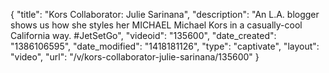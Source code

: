 {
    "title": "Kors Collaborator: Julie Sarinana",
    "description": "An L.A. blogger shows us how she styles her MICHAEL Michael Kors in a casually-cool California way. #JetSetGo",
    "videoid": "135600",
    "date_created": "1386106595",
    "date_modified": "1418181126",
    "type": "captivate",
    "layout": "video",
    "url": "\/v\/kors-collaborator-julie-sarinana\/135600"
}